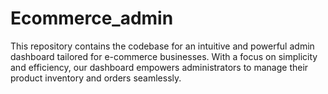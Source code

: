 # Ecommerce_admin
This repository contains the codebase for an intuitive and powerful admin dashboard tailored for e-commerce businesses. With a focus on simplicity and efficiency, our dashboard empowers administrators to manage their product inventory and orders seamlessly.
